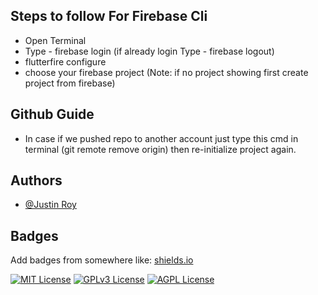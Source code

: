 ## Steps to follow For Firebase Cli

- Open Terminal
- Type - firebase login (if already login Type - firebase logout)
- flutterfire configure
- choose your firebase project (Note: if no project showing first create project from firebase)
## Github Guide
- In case if we pushed repo to another account just type this cmd in terminal (git remote remove origin) then re-initialize project again.

## Authors

- [@Justin Roy](https://www.linkedin.com/in/justin-roy-4817551ba/)


## Badges

Add badges from somewhere like: [shields.io](https://shields.io/)

[![MIT License](https://img.shields.io/badge/License-MIT-green.svg)](https://choosealicense.com/licenses/mit/)
[![GPLv3 License](https://img.shields.io/badge/License-GPL%20v3-yellow.svg)](https://opensource.org/licenses/)
[![AGPL License](https://img.shields.io/badge/license-AGPL-blue.svg)](http://www.gnu.org/licenses/agpl-3.0)

